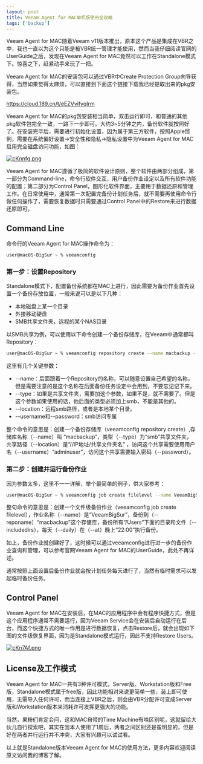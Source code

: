 ```yaml
---
layout: post
title: Veeam Agent for MAC单机版使用全攻略
tags: ['backup']
---
```


Veeam Agent for MAC随着Veeam v11版本推出，原本这个产品是集成在VBR之中，我也一直以为这个只能是被VBR统一管理才能使用，然而当我仔细阅读官网的UserGuide之后，发现在Veeam Agent for MAC竟然可以工作在Standalone模式下。惊喜之下，赶紧动手来玩了一把。

Veeam Agent for MAC的安装包可以通过VBR中Create Protection Group向导获得，当然如果觉得太麻烦，可以直接到下面这个链接下载我已经提取出来的pkg安装包。

https://cloud.189.cn/t/eEZVvifyqIrm

Veeam Agent for MAC的pkg包安装相当简单，双击运行即可，和普通的其他pkg软件包完全一致，一路下一步即可。大约3~5分钟之内，备份软件就按照好了。在安装完毕后，需要进行初始化设置，因为属于第三方软件，按照Apple惯例，需要在系统偏好设置->安全性和隐私->隐私设置中为Veeam Agent for MAC启用完全磁盘访问功能，如图：

[![cKnnfg.png](https://z3.ax1x.com/2021/04/04/cKnnfg.png)](https://imgtu.com/i/cKnnfg)

Veeam Agent for MAC遵循了极简的软件设计原则，整个软件由两部分组成，第一部分为Command-line，命令行软件交互，用户备份作业设定以及所有软件功能的配置；第二部分为Control Panel，图形化软件界面，主要用于数据还原和管理工作。在日常使用中，通常第一次配置完备份计划任务后，就不需要再使用命令行做任何操作了，需要恢复数据时只需要通过Control Panel中的Restore来进行数据还原即可。

## Command Line

命令行的Veeam Agent for MAC操作命令为：

```bash
user@macOS-BigSur ~ % veeamconfig
```

### 第一步：设置Repository

Standalone模式下，配置备份系统都在MAC上进行，因此需要为备份作业首先设置一个备份存放位置，一般来说可以是以下几种：

- 本地磁盘上某一个目录
- 外接移动硬盘
- SMB共享文件夹，远程的某个NAS目录

以SMB共享为例，可以使用以下命令创建一个备份存储库，在Veeam中通常都叫Repository：

```bash
user@macOS-BigSur ~ % veeamconfig repository create --name macbackup --type smb --location //<ip address or dns>/sharefoldername/ --username adminuser --password
```

这里有几个关键参数：

- --name：后面跟着一个Repository的名称，可以随意设置自己希望的名称，但是需要注意的是这个名称在后面备份任务设定中会用到，不要忘记记下来。
- --type：如果是共享文件夹，需要加这个参数，如果不是，就不需要了。但是这个参数如果使用的话，他后面的类型必须加上smb，不能是其他的。
- --location：远程smb路径，或者是本地某个目录。
- --username和--password：smb访问专属

整个命令的意思是：创建一个备份存储库（veeamconfig repository create）,存储库名称（--name）叫 “macbackup”，类型（--type）为“smb”共享文件夹，共享路径（--location）是“//IP地址/共享文件夹名” ，访问这个共享需要使用用户名（--username）“adminuser”，访问这个共享需要输入密码（--password）。

### 第二步：创建并运行备份作业

因为参数太多，这里不一一详解，举个最简单的例子，供大家参考：

```bash
user@macOS-BigSur ~ % veeamconfig job create filelevel --name VeeamBigSur --reponame macbackup --includedirs /Users --daily --at 22:00
```

整句命令的意思是：创建一个文件级备份作业（veeamconfig job create filelevel），作业名称（--name）是“VeeamBigSur”，备份到（--reponame）“macbackup”这个存储库，备份所有“/Users”下面的目录和文件（--includedirs），每天（--daily）在（--at）晚上“22:00”执行备份。

如上，备份作业就创建好了，这时候可以通过veeamconfig进行进一步的备份作业查询和管理，可以参考官网Veeam Agent for MAC的UserGuide，此处不再详述。

通常按照上面设置后备份作业就会按计划任务每天进行了，当然有临时需求可以发起临时备份任务。

## Control Panel

Veeam Agent for MAC在安装后，在MAC的应用程序中会有程序快捷方式，但是这个应用程序通常不需要运行，因为Veeam Service会在安装后自动运行在后台，而这个快捷方式的唯一作用是进行数据恢复，点击Restore后，就会出现如下图的文件级恢复界面，因为是Standalone模式运行，因此不支持Restore Users。

[![cKn7Af.png](https://z3.ax1x.com/2021/04/04/cKn7Af.png)](https://imgtu.com/i/cKn7Af)

## License及工作模式

Veeam Agent for MAC一共有3种许可模式，Server版、Workstation版和Free版，Standalone模式属于free版，因此功能相对来说更简单一些，装上即可使用，无需导入任何许可，而当连接上VBR之后，则会由VBR分配许可变成Server版和Workstation版本来消耗许可发挥更强大的功能。

当然，果粉们肯定会问，这和MAC自带的Time Machine有啥区别呢，这就留给大伙儿自行探索吧，其实在我本人使用了1周后，两者之间区别还是蛮明显的，但是好在两者并行运行并不冲突，大家有兴趣可以试试看。

以上就是Standalone版本Veeam Agent for MAC的使用方法，更多内容欢迎阅读原文访问我的博客了解。